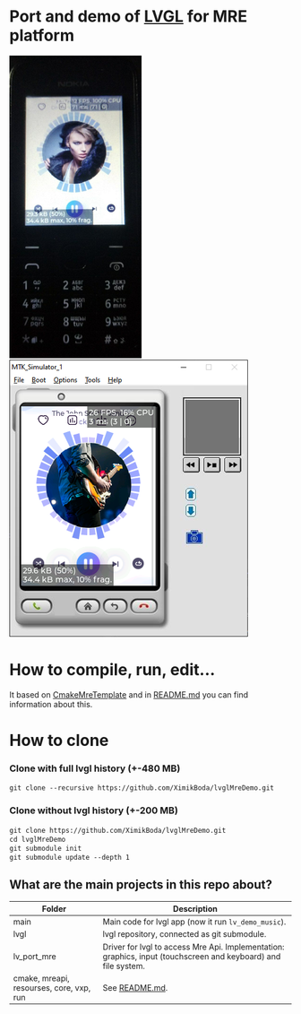 # Port and demo of [LVGL](https://github.com/lvgl/lvgl) for MRE platform

![image](extra/on_Nokia.png)![image](extra/on_MoDis.png)

# How to compile, run, edit...

It based on [CmakeMreTemplate](https://github.com/XimikBoda/CmakeMreTemplate) and in [README.md](https://github.com/XimikBoda/CmakeMreTemplate/blob/main/README.md) you can find information about this.

# How to clone 

### Clone with full lvgl history (+-480 MB)
```
git clone --recursive https://github.com/XimikBoda/lvglMreDemo.git
```

### Clone without lvgl history (+-200 MB)
```
git clone https://github.com/XimikBoda/lvglMreDemo.git
cd lvglMreDemo
git submodule init
git submodule update --depth 1
```

## What are the main projects in this repo about?

|Folder|Description|
|-|-|
|main|Main code for lvgl app (now it run `lv_demo_music`).|
|lvgl|lvgl repository, connected as git submodule.|
|lv_port_mre|Driver for lvgl to access Mre Api. Implementation: graphics, input (touchscreen and keyboard) and file system.|
|cmake, mreapi, resourses, core, vxp, run|See [README.md](https://github.com/XimikBoda/CmakeMreTemplate/blob/main/README.md).|
